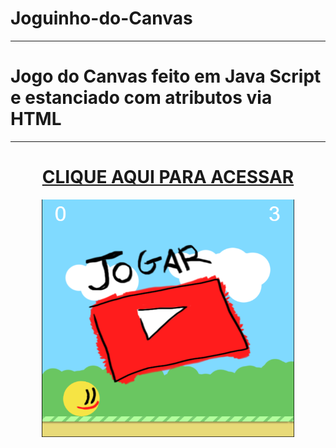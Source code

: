 # Joguinho-do-Canvas

***
# Jogo do Canvas feito em Java Script e estanciado com atributos via HTML 

***

# <div align="center">[CLIQUE AQUI PARA ACESSAR](https://maiarasanto.github.io/Joguinho-do-Canvas/)
</div>


<div align="center">
<img height="380em"width="80%"src="https://github.com/MaiaraSanto/Joguinho-do-Canvas/blob/main/Canvas.png">
 </div>
 
 


